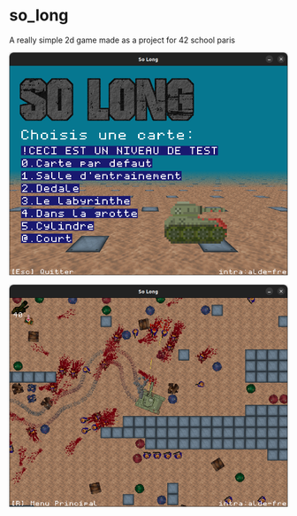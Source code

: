 # so_long
A really simple 2d game made as a project for 42 school paris

![MENU](https://github.com/ForAbby-X/so_long/blob/main/github_image/menu.png?raw=true)

![GAMEPLAY](https://github.com/ForAbby-X/so_long/blob/main/github_image/gameplay.png?raw=true)
